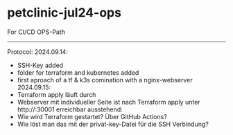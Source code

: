 # petclinic-jul24-ops
For CI/CD OPS-Path

-----------------
Protocol:
2024.09.14: 
- SSH-Key added
- folder for terraform and kubernetes added
- first aproach of a tf & k3s comination with a nginx-webserver
2024.09.15: 
- Terraform apply läuft durch
- Webserver mit individueller Seite ist nach Terraform apply unter http://<DTS-IP>:30001 erreichbar
ausstehend: 
- Wie wird Terraform gestartet? Über GitHub Actions? 
- Wie löst man das mit der privat-key-Datei für die SSH Verbindung?
